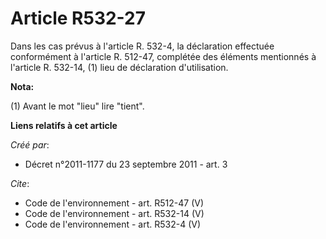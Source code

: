 # Article R532-27

Dans les cas prévus à l'article R. 532-4, la déclaration effectuée conformément à l'article R. 512-47, complétée des éléments
mentionnés à l'article R. 532-14, (1) lieu de déclaration d'utilisation.

**Nota:**

(1) Avant le mot "lieu" lire "tient".

**Liens relatifs à cet article**

_Créé par_:

  - Décret n°2011-1177 du 23 septembre 2011 - art. 3

_Cite_:

  - Code de l'environnement - art. R512-47 (V)
  - Code de l'environnement - art. R532-14 (V)
  - Code de l'environnement - art. R532-4 (V)
